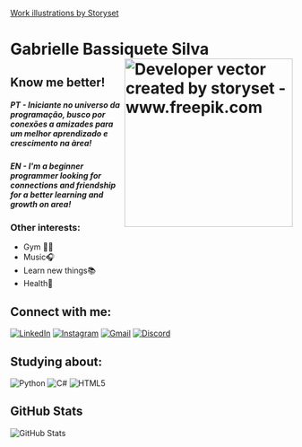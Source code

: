 <a href="https://storyset.com/work"> Work illustrations by Storyset</a> 
<h1> Gabrielle Bassiquete Silva
  <a href"https://github.com/gabrielle978">
  <img align="right"  alt="Developer vector created by storyset - www.freepik.com" height="300" src="https://github.com/gabrielle978/gabrielle978/assets/100743446/d2bc9d67-c5e2-4789-90f1-a5c81beddf55"></a>
</h1>

## Know me better!
<h5><em>PT - </em> Iniciante no universo da programação, busco por conexões a amizades para um melhor aprendizado e crescimento na àrea!</h5>
<h5><em>EN - </em> I'm a beginner programmer looking for connections and friendship for a better learning and growth on area!</h5>

### Other interests: 
* Gym 🏋️‍♀️
* Music🎧
* Learn new things📚
* Health🍉

## Connect with me:

[![LinkedIn](https://img.shields.io/badge/LinkedIn-97195D?style=for-the-badge&logo=linkedin&logoColor=white)](https://www.linkedin.com/in/gabrielle-b-4b4883205/)
[![Instagram](https://img.shields.io/badge/-Instagram-97195D?style=for-the-badge&logo=instagram&logoColor=white)](https://www.instagram.com/gaabiis_bassiquete?igsh=d2xweDF0YzI2Njh6)
[![Gmail](https://img.shields.io/badge/Gmail-97195D?style=for-the-badge&logo=gmail&logoColor=white)](mailto:Gbassiquete@gmail.com)
[![Discord](https://img.shields.io/badge/Discord-97195D?style=for-the-badge&logo=discord&logoColor=white)](https://discord.gg/HnZS8JRG)

## Studying about:
![Python](https://img.shields.io/badge/python-3670A0?style=for-the-badge&logo=python&logoColor=ffdd54)
![C#](https://img.shields.io/badge/C%23-indigo?style=for-the-badge&logo=c-sharp&logoColor=white)
![HTML5](https://img.shields.io/badge/HTML5-E34F26?style=for-the-badge&logo=html5&logoColor=white)

## GitHub Stats
![GitHub Stats](https://github-readme-stats.vercel.app/api?username=Gabrielle978&theme=transparent&bg_color=000&border_color=97195D&show_icons=true&icon_color=97195D&title_color=97195D&text_color=FFF)
